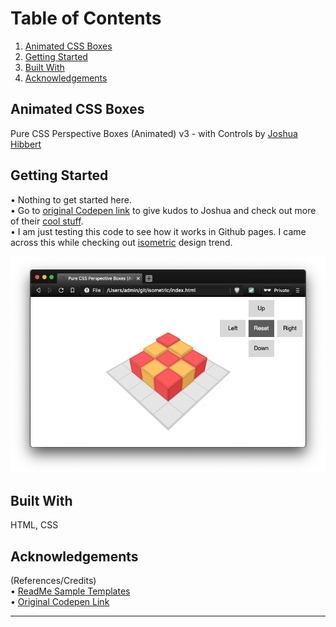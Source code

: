 # Table of Contents
1. [Animated CSS Boxes](#animated-css-boxes)
2. [Getting Started](#getting-started)
3. [Built With](#built-with)
3. [Acknowledgements](#Acknowledgements)

## Animated CSS Boxes

Pure CSS Perspective Boxes (Animated) v3 - with Controls by [Joshua Hibbert](https://joshnh.com/) 

## Getting Started

• Nothing to get started here.  
• Go to [original Codepen link](https://codepen.io/joshnh/pen/FCJGI) to give kudos to Joshua and check out more of their [cool stuff](https://codepen.io/joshnh/pens/public).  
• I am just testing this code to see how it works in Github pages. I came across this while checking out [isometric](https://en.wikipedia.org/wiki/Isometric_video_game_graphics) design trend.  

![KaiOS Simulator](/screenshots/isometric_css_boxes.png)

<!-- ### Prerequisites -->

<!-- ### Installation   -->

<!-- ## Usage   -->

<!-- ## Deployment

Add additional notes about how to deploy this on a live system -->

## Built With 

HTML, CSS

<!-- ## Contributing -->

<!-- ## Versioning -->

<!-- ## Authors -->

<!-- ## License

[MIT](https://choosealicense.com/licenses/mit/) 

This project is licensed under the MIT License - see the [LICENSE.md](LICENSE.md) file for details -->

## Acknowledgements
(References/Credits)  
• [ReadMe Sample Templates](https://github.com/s15n/README.md)  
• [Original Codepen Link](https://codepen.io/joshnh/pen/FCJGI)

---

